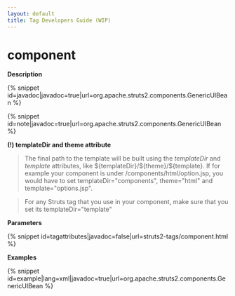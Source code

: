 ```yaml
---
layout: default
title: Tag Developers Guide (WIP)
---
```

# component

__Description__



{% snippet id=javadoc|javadoc=true|url=org.apache.struts2.components.GenericUIBean %}

{% snippet id=note|javadoc=true|url=org.apache.struts2.components.GenericUIBean %}

**(!) templateDir and theme attribute**


> 

> 

> The final path to the template will be built using the _templateDir_  and _template_  attributes, like \${templateDir}/\${theme}/\${template}. If for example your component is under /components/html/option.jsp, you would have to set templateDir="components", theme="html" and template="options.jsp". 

> 

> 

> For any Struts tag that you use in your component, make sure that you set its templateDir="template"

> 

__Parameters__



{% snippet id=tagattributes|javadoc=false|url=struts2-tags/component.html %}

__Examples__



{% snippet id=example|lang=xml|javadoc=true|url=org.apache.struts2.components.GenericUIBean %}
